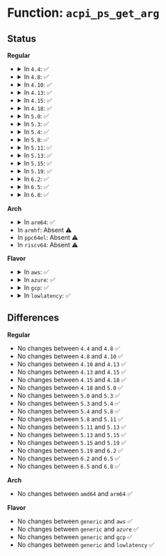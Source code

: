 # Function: <code>acpi_ps_get_arg</code>

## Status
<b>Regular</b>
<ul>
<li>
<details>
<summary>In <code>4.4</code>: ✅</summary>

```c
union acpi_parse_object *acpi_ps_get_arg(union acpi_parse_object *op, u32 argn);
```

**Collision:** Unique Global

**Inline:** No

**Transformation:** False

**Instances:**

```
In drivers/acpi/acpica/pstree.c (ffffffff814a226e)
Location: drivers/acpi/acpica/pstree.c:70
Inline: False
Direct callers:
  - drivers/acpi/acpica/dsfield.c:acpi_ds_create_buffer_field
  - drivers/acpi/acpica/dsfield.c:acpi_ds_init_field_objects
  - drivers/acpi/acpica/dsfield.c:acpi_ds_init_field_objects
  - drivers/acpi/acpica/dsfield.c:acpi_ds_init_field_objects
  - drivers/acpi/acpica/dsopcode.c:acpi_ds_eval_bank_field_operands
  - drivers/acpi/acpica/pstree.c:acpi_ps_get_depth_next
  - drivers/acpi/acpica/pstree.c:acpi_ps_get_depth_next
  - drivers/acpi/acpica/pswalk.c:acpi_ps_delete_parse_tree
```
**Symbols:**

```
ffffffff814a226e-ffffffff814a22b4: acpi_ps_get_arg (STB_GLOBAL)
```
</details>
</li>
<li>
<details>
<summary>In <code>4.8</code>: ✅</summary>

```c
union acpi_parse_object *acpi_ps_get_arg(union acpi_parse_object *op, u32 argn);
```

**Collision:** Unique Global

**Inline:** No

**Transformation:** False

**Instances:**

```
In drivers/acpi/acpica/pstree.c (ffffffff814f159b)
Location: drivers/acpi/acpica/pstree.c:70
Inline: False
Direct callers:
  - drivers/acpi/acpica/dsfield.c:acpi_ds_init_field_objects
  - drivers/acpi/acpica/dsfield.c:acpi_ds_init_field_objects
  - drivers/acpi/acpica/dsfield.c:acpi_ds_init_field_objects
  - drivers/acpi/acpica/dsfield.c:acpi_ds_create_buffer_field
  - drivers/acpi/acpica/dsopcode.c:acpi_ds_eval_bank_field_operands
  - drivers/acpi/acpica/pstree.c:acpi_ps_get_depth_next
  - drivers/acpi/acpica/pstree.c:acpi_ps_get_depth_next
  - drivers/acpi/acpica/pswalk.c:acpi_ps_delete_parse_tree
```
**Symbols:**

```
ffffffff814f159b-ffffffff814f15e1: acpi_ps_get_arg (STB_GLOBAL)
```
</details>
</li>
<li>
<details>
<summary>In <code>4.10</code>: ✅</summary>

```c
union acpi_parse_object *acpi_ps_get_arg(union acpi_parse_object *op, u32 argn);
```

**Collision:** Unique Global

**Inline:** No

**Transformation:** False

**Instances:**

```
In drivers/acpi/acpica/pstree.c (ffffffff81513ffc)
Location: drivers/acpi/acpica/pstree.c:70
Inline: False
Direct callers:
  - drivers/acpi/acpica/dsfield.c:acpi_ds_init_field_objects
  - drivers/acpi/acpica/dsfield.c:acpi_ds_init_field_objects
  - drivers/acpi/acpica/dsfield.c:acpi_ds_init_field_objects
  - drivers/acpi/acpica/dsfield.c:acpi_ds_create_buffer_field
  - drivers/acpi/acpica/dsopcode.c:acpi_ds_eval_bank_field_operands
  - drivers/acpi/acpica/pstree.c:acpi_ps_get_depth_next
  - drivers/acpi/acpica/pstree.c:acpi_ps_get_depth_next
  - drivers/acpi/acpica/pswalk.c:acpi_ps_delete_parse_tree
```
**Symbols:**

```
ffffffff81513ffc-ffffffff81514042: acpi_ps_get_arg (STB_GLOBAL)
```
</details>
</li>
<li>
<details>
<summary>In <code>4.13</code>: ✅</summary>

```c
union acpi_parse_object *acpi_ps_get_arg(union acpi_parse_object *op, u32 argn);
```

**Collision:** Unique Global

**Inline:** No

**Transformation:** False

**Instances:**

```
In drivers/acpi/acpica/pstree.c (ffffffff81524797)
Location: drivers/acpi/acpica/pstree.c:71
Inline: False
Direct callers:
  - drivers/acpi/acpica/dsfield.c:acpi_ds_init_field_objects
  - drivers/acpi/acpica/dsfield.c:acpi_ds_init_field_objects
  - drivers/acpi/acpica/dsfield.c:acpi_ds_init_field_objects
  - drivers/acpi/acpica/dsfield.c:acpi_ds_create_buffer_field
  - drivers/acpi/acpica/dsopcode.c:acpi_ds_eval_bank_field_operands
  - drivers/acpi/acpica/pstree.c:acpi_ps_get_depth_next
  - drivers/acpi/acpica/pstree.c:acpi_ps_get_depth_next
  - drivers/acpi/acpica/pswalk.c:acpi_ps_delete_parse_tree
```
**Symbols:**

```
ffffffff81524797-ffffffff815247dd: acpi_ps_get_arg (STB_GLOBAL)
```
</details>
</li>
<li>
<details>
<summary>In <code>4.15</code>: ✅</summary>

```c
union acpi_parse_object *acpi_ps_get_arg(union acpi_parse_object *op, u32 argn);
```

**Collision:** Unique Global

**Inline:** No

**Transformation:** False

**Instances:**

```
In drivers/acpi/acpica/pstree.c (ffffffff8157a34f)
Location: drivers/acpi/acpica/pstree.c:71
Inline: False
Direct callers:
  - drivers/acpi/acpica/dsfield.c:acpi_ds_init_field_objects
  - drivers/acpi/acpica/dsfield.c:acpi_ds_init_field_objects
  - drivers/acpi/acpica/dsfield.c:acpi_ds_init_field_objects
  - drivers/acpi/acpica/dsfield.c:acpi_ds_create_buffer_field
  - drivers/acpi/acpica/dsopcode.c:acpi_ds_eval_bank_field_operands
  - drivers/acpi/acpica/pstree.c:acpi_ps_get_depth_next
  - drivers/acpi/acpica/pstree.c:acpi_ps_get_depth_next
  - drivers/acpi/acpica/pswalk.c:acpi_ps_delete_parse_tree
```
**Symbols:**

```
ffffffff8157a34f-ffffffff8157a39c: acpi_ps_get_arg (STB_GLOBAL)
```
</details>
</li>
<li>
<details>
<summary>In <code>4.18</code>: ✅</summary>

```c
union acpi_parse_object *acpi_ps_get_arg(union acpi_parse_object *op, u32 argn);
```

**Collision:** Unique Global

**Inline:** No

**Transformation:** False

**Instances:**

```
In drivers/acpi/acpica/pstree.c (ffffffff815b1443)
Location: drivers/acpi/acpica/pstree.c:37
Inline: False
Direct callers:
  - drivers/acpi/acpica/dsfield.c:acpi_ds_init_field_objects
  - drivers/acpi/acpica/dsfield.c:acpi_ds_init_field_objects
  - drivers/acpi/acpica/dsfield.c:acpi_ds_init_field_objects
  - drivers/acpi/acpica/dsfield.c:acpi_ds_create_buffer_field
  - drivers/acpi/acpica/dsopcode.c:acpi_ds_eval_bank_field_operands
  - drivers/acpi/acpica/pstree.c:acpi_ps_get_depth_next
  - drivers/acpi/acpica/pstree.c:acpi_ps_get_depth_next
  - drivers/acpi/acpica/pswalk.c:acpi_ps_delete_parse_tree
```
**Symbols:**

```
ffffffff815b1443-ffffffff815b1490: acpi_ps_get_arg (STB_GLOBAL)
```
</details>
</li>
<li>
<details>
<summary>In <code>5.0</code>: ✅</summary>

```c
union acpi_parse_object *acpi_ps_get_arg(union acpi_parse_object *op, u32 argn);
```

**Collision:** Unique Global

**Inline:** No

**Transformation:** False

**Instances:**

```
In drivers/acpi/acpica/pstree.c (ffffffff815ca583)
Location: drivers/acpi/acpica/pstree.c:37
Inline: False
Direct callers:
  - drivers/acpi/acpica/dsfield.c:acpi_ds_init_field_objects
  - drivers/acpi/acpica/dsfield.c:acpi_ds_init_field_objects
  - drivers/acpi/acpica/dsfield.c:acpi_ds_init_field_objects
  - drivers/acpi/acpica/dsfield.c:acpi_ds_create_buffer_field
  - drivers/acpi/acpica/dsopcode.c:acpi_ds_eval_bank_field_operands
  - drivers/acpi/acpica/pstree.c:acpi_ps_get_depth_next
  - drivers/acpi/acpica/pstree.c:acpi_ps_get_depth_next
  - drivers/acpi/acpica/pswalk.c:acpi_ps_delete_parse_tree
```
**Symbols:**

```
ffffffff815ca583-ffffffff815ca5d0: acpi_ps_get_arg (STB_GLOBAL)
```
</details>
</li>
<li>
<details>
<summary>In <code>5.3</code>: ✅</summary>

```c
union acpi_parse_object *acpi_ps_get_arg(union acpi_parse_object *op, u32 argn);
```

**Collision:** Unique Global

**Inline:** No

**Transformation:** False

**Instances:**

```
In drivers/acpi/acpica/pstree.c (ffffffff815fbd35)
Location: drivers/acpi/acpica/pstree.c:37
Inline: False
Direct callers:
  - drivers/acpi/acpica/dsfield.c:acpi_ds_init_field_objects
  - drivers/acpi/acpica/dsfield.c:acpi_ds_init_field_objects
  - drivers/acpi/acpica/dsfield.c:acpi_ds_init_field_objects
  - drivers/acpi/acpica/dsfield.c:acpi_ds_create_buffer_field
  - drivers/acpi/acpica/dsopcode.c:acpi_ds_eval_bank_field_operands
  - drivers/acpi/acpica/pstree.c:acpi_ps_get_depth_next
  - drivers/acpi/acpica/pstree.c:acpi_ps_get_depth_next
  - drivers/acpi/acpica/pswalk.c:acpi_ps_delete_parse_tree
```
**Symbols:**

```
ffffffff815fbd35-ffffffff815fbd82: acpi_ps_get_arg (STB_GLOBAL)
```
</details>
</li>
<li>
<details>
<summary>In <code>5.4</code>: ✅</summary>

```c
union acpi_parse_object *acpi_ps_get_arg(union acpi_parse_object *op, u32 argn);
```

**Collision:** Unique Global

**Inline:** No

**Transformation:** False

**Instances:**

```
In drivers/acpi/acpica/pstree.c (ffffffff8161d1df)
Location: drivers/acpi/acpica/pstree.c:37
Inline: False
Direct callers:
  - drivers/acpi/acpica/dsfield.c:acpi_ds_init_field_objects
  - drivers/acpi/acpica/dsfield.c:acpi_ds_init_field_objects
  - drivers/acpi/acpica/dsfield.c:acpi_ds_init_field_objects
  - drivers/acpi/acpica/dsfield.c:acpi_ds_create_buffer_field
  - drivers/acpi/acpica/dsopcode.c:acpi_ds_eval_bank_field_operands
  - drivers/acpi/acpica/pstree.c:acpi_ps_get_depth_next
  - drivers/acpi/acpica/pstree.c:acpi_ps_get_depth_next
  - drivers/acpi/acpica/pswalk.c:acpi_ps_delete_parse_tree
```
**Symbols:**

```
ffffffff8161d1df-ffffffff8161d22c: acpi_ps_get_arg (STB_GLOBAL)
```
</details>
</li>
<li>
<details>
<summary>In <code>5.8</code>: ✅</summary>

```c
union acpi_parse_object *acpi_ps_get_arg(union acpi_parse_object *op, u32 argn);
```

**Collision:** Unique Global

**Inline:** No

**Transformation:** False

**Instances:**

```
In drivers/acpi/acpica/pstree.c (ffffffff816c9768)
Location: drivers/acpi/acpica/pstree.c:37
Inline: False
Direct callers:
  - drivers/acpi/acpica/dsfield.c:acpi_ds_init_field_objects
  - drivers/acpi/acpica/dsfield.c:acpi_ds_init_field_objects
  - drivers/acpi/acpica/dsfield.c:acpi_ds_init_field_objects
  - drivers/acpi/acpica/dsfield.c:acpi_ds_create_buffer_field
  - drivers/acpi/acpica/dsopcode.c:acpi_ds_eval_bank_field_operands
  - drivers/acpi/acpica/pstree.c:acpi_ps_get_depth_next
  - drivers/acpi/acpica/pstree.c:acpi_ps_get_depth_next
  - drivers/acpi/acpica/pswalk.c:acpi_ps_delete_parse_tree
```
**Symbols:**

```
ffffffff816c9768-ffffffff816c97b5: acpi_ps_get_arg (STB_GLOBAL)
```
</details>
</li>
<li>
<details>
<summary>In <code>5.11</code>: ✅</summary>

```c
union acpi_parse_object *acpi_ps_get_arg(union acpi_parse_object *op, u32 argn);
```

**Collision:** Unique Global

**Inline:** No

**Transformation:** False

**Instances:**

```
In drivers/acpi/acpica/pstree.c (ffffffff816e778e)
Location: drivers/acpi/acpica/pstree.c:37
Inline: False
Direct callers:
  - drivers/acpi/acpica/dsfield.c:acpi_ds_init_field_objects
  - drivers/acpi/acpica/dsfield.c:acpi_ds_init_field_objects
  - drivers/acpi/acpica/dsfield.c:acpi_ds_init_field_objects
  - drivers/acpi/acpica/dsfield.c:acpi_ds_create_buffer_field
  - drivers/acpi/acpica/dsopcode.c:acpi_ds_eval_bank_field_operands
  - drivers/acpi/acpica/pstree.c:acpi_ps_get_depth_next
  - drivers/acpi/acpica/pstree.c:acpi_ps_get_depth_next
  - drivers/acpi/acpica/pswalk.c:acpi_ps_delete_parse_tree
```
**Symbols:**

```
ffffffff816e778e-ffffffff816e77db: acpi_ps_get_arg (STB_GLOBAL)
```
</details>
</li>
<li>
<details>
<summary>In <code>5.13</code>: ✅</summary>

```c
union acpi_parse_object *acpi_ps_get_arg(union acpi_parse_object *op, u32 argn);
```

**Collision:** Unique Global

**Inline:** No

**Transformation:** False

**Instances:**

```
In drivers/acpi/acpica/pstree.c (ffffffff816c9651)
Location: drivers/acpi/acpica/pstree.c:37
Inline: False
Direct callers:
  - drivers/acpi/acpica/dsfield.c:acpi_ds_init_field_objects
  - drivers/acpi/acpica/dsfield.c:acpi_ds_init_field_objects
  - drivers/acpi/acpica/dsfield.c:acpi_ds_init_field_objects
  - drivers/acpi/acpica/dsfield.c:acpi_ds_create_buffer_field
  - drivers/acpi/acpica/dsopcode.c:acpi_ds_eval_bank_field_operands
  - drivers/acpi/acpica/pstree.c:acpi_ps_get_depth_next
  - drivers/acpi/acpica/pstree.c:acpi_ps_get_depth_next
  - drivers/acpi/acpica/pswalk.c:acpi_ps_delete_parse_tree
```
**Symbols:**

```
ffffffff816c9651-ffffffff816c969e: acpi_ps_get_arg (STB_GLOBAL)
```
</details>
</li>
<li>
<details>
<summary>In <code>5.15</code>: ✅</summary>

```c
union acpi_parse_object *acpi_ps_get_arg(union acpi_parse_object *op, u32 argn);
```

**Collision:** Unique Global

**Inline:** No

**Transformation:** False

**Instances:**

```
In drivers/acpi/acpica/pstree.c (ffffffff817409f3)
Location: drivers/acpi/acpica/pstree.c:37
Inline: False
Direct callers:
  - drivers/acpi/acpica/dsfield.c:acpi_ds_init_field_objects
  - drivers/acpi/acpica/dsfield.c:acpi_ds_init_field_objects
  - drivers/acpi/acpica/dsfield.c:acpi_ds_init_field_objects
  - drivers/acpi/acpica/dsfield.c:acpi_ds_create_buffer_field
  - drivers/acpi/acpica/dsopcode.c:acpi_ds_eval_bank_field_operands
  - drivers/acpi/acpica/pstree.c:acpi_ps_get_depth_next
  - drivers/acpi/acpica/pstree.c:acpi_ps_get_depth_next
  - drivers/acpi/acpica/pswalk.c:acpi_ps_delete_parse_tree
```
**Symbols:**

```
ffffffff817409f3-ffffffff81740a40: acpi_ps_get_arg (STB_GLOBAL)
```
</details>
</li>
<li>
<details>
<summary>In <code>5.19</code>: ✅</summary>

```c
union acpi_parse_object *acpi_ps_get_arg(union acpi_parse_object *op, u32 argn);
```

**Collision:** Unique Global

**Inline:** No

**Transformation:** False

**Instances:**

```
In drivers/acpi/acpica/pstree.c (ffffffff81872363)
Location: drivers/acpi/acpica/pstree.c:37
Inline: False
Direct callers:
  - drivers/acpi/acpica/dsfield.c:acpi_ds_init_field_objects
  - drivers/acpi/acpica/dsfield.c:acpi_ds_init_field_objects
  - drivers/acpi/acpica/dsfield.c:acpi_ds_init_field_objects
  - drivers/acpi/acpica/dsfield.c:acpi_ds_create_buffer_field
  - drivers/acpi/acpica/dsopcode.c:acpi_ds_eval_bank_field_operands
  - drivers/acpi/acpica/pstree.c:acpi_ps_get_depth_next
  - drivers/acpi/acpica/pstree.c:acpi_ps_get_depth_next
  - drivers/acpi/acpica/pswalk.c:acpi_ps_delete_parse_tree
```
**Symbols:**

```
ffffffff81872363-ffffffff818723ba: acpi_ps_get_arg (STB_GLOBAL)
```
</details>
</li>
<li>
<details>
<summary>In <code>6.2</code>: ✅</summary>

```c
union acpi_parse_object *acpi_ps_get_arg(union acpi_parse_object *op, u32 argn);
```

**Collision:** Unique Global

**Inline:** No

**Transformation:** False

**Instances:**

```
In drivers/acpi/acpica/pstree.c (ffffffff819b30a0)
Location: drivers/acpi/acpica/pstree.c:37
Inline: False
Direct callers:
  - drivers/acpi/acpica/dsfield.c:acpi_ds_init_field_objects
  - drivers/acpi/acpica/dsfield.c:acpi_ds_init_field_objects
  - drivers/acpi/acpica/dsfield.c:acpi_ds_init_field_objects
  - drivers/acpi/acpica/dsfield.c:acpi_ds_create_buffer_field
  - drivers/acpi/acpica/dsfield.c:acpi_ds_create_buffer_field
  - drivers/acpi/acpica/dsopcode.c:acpi_ds_eval_bank_field_operands
  - drivers/acpi/acpica/pstree.c:acpi_ps_get_depth_next
  - drivers/acpi/acpica/pstree.c:acpi_ps_get_depth_next
  - drivers/acpi/acpica/pswalk.c:acpi_ps_delete_parse_tree
```
**Symbols:**

```
ffffffff819b30a0-ffffffff819b3105: acpi_ps_get_arg (STB_GLOBAL)
```
</details>
</li>
<li>
<details>
<summary>In <code>6.5</code>: ✅</summary>

```c
union acpi_parse_object *acpi_ps_get_arg(union acpi_parse_object *op, u32 argn);
```

**Collision:** Unique Global

**Inline:** No

**Transformation:** False

**Instances:**

```
In drivers/acpi/acpica/pstree.c (ffffffff819f9fa0)
Location: drivers/acpi/acpica/pstree.c:37
Inline: False
Direct callers:
  - drivers/acpi/acpica/dsfield.c:acpi_ds_init_field_objects
  - drivers/acpi/acpica/dsfield.c:acpi_ds_init_field_objects
  - drivers/acpi/acpica/dsfield.c:acpi_ds_init_field_objects
  - drivers/acpi/acpica/dsfield.c:acpi_ds_create_buffer_field
  - drivers/acpi/acpica/dsfield.c:acpi_ds_create_buffer_field
  - drivers/acpi/acpica/dsopcode.c:acpi_ds_eval_bank_field_operands
  - drivers/acpi/acpica/pstree.c:acpi_ps_get_depth_next
  - drivers/acpi/acpica/pstree.c:acpi_ps_get_depth_next
  - drivers/acpi/acpica/pswalk.c:acpi_ps_delete_parse_tree
```
**Symbols:**

```
ffffffff819f9fa0-ffffffff819fa005: acpi_ps_get_arg (STB_GLOBAL)
```
</details>
</li>
<li>
<details>
<summary>In <code>6.8</code>: ✅</summary>

```c
union acpi_parse_object *acpi_ps_get_arg(union acpi_parse_object *op, u32 argn);
```

**Collision:** Unique Global

**Inline:** No

**Transformation:** False

**Instances:**

```
In drivers/acpi/acpica/pstree.c (ffffffff81a44df0)
Location: drivers/acpi/acpica/pstree.c:37
Inline: False
Direct callers:
  - drivers/acpi/acpica/dsfield.c:acpi_ds_init_field_objects
  - drivers/acpi/acpica/dsfield.c:acpi_ds_init_field_objects
  - drivers/acpi/acpica/dsfield.c:acpi_ds_init_field_objects
  - drivers/acpi/acpica/dsfield.c:acpi_ds_create_buffer_field
  - drivers/acpi/acpica/dsfield.c:acpi_ds_create_buffer_field
  - drivers/acpi/acpica/dsopcode.c:acpi_ds_eval_bank_field_operands
  - drivers/acpi/acpica/pstree.c:acpi_ps_get_depth_next
  - drivers/acpi/acpica/pstree.c:acpi_ps_get_depth_next
  - drivers/acpi/acpica/pswalk.c:acpi_ps_delete_parse_tree
```
**Symbols:**

```
ffffffff81a44df0-ffffffff81a44e55: acpi_ps_get_arg (STB_GLOBAL)
```
</details>
</li>
</ul>
<b>Arch</b>
<ul>
<li>
<details>
<summary>In <code>arm64</code>: ✅</summary>

```c
union acpi_parse_object *acpi_ps_get_arg(union acpi_parse_object *op, u32 argn);
```

**Collision:** Unique Global

**Inline:** No

**Transformation:** False

**Instances:**

```
In drivers/acpi/acpica/pstree.c (ffff800010793b5c)
Location: drivers/acpi/acpica/pstree.c:37
Inline: False
Direct callers:
  - drivers/acpi/acpica/dsfield.c:acpi_ds_init_field_objects
  - drivers/acpi/acpica/dsfield.c:acpi_ds_init_field_objects
  - drivers/acpi/acpica/dsfield.c:acpi_ds_init_field_objects
  - drivers/acpi/acpica/dsfield.c:acpi_ds_create_buffer_field
  - drivers/acpi/acpica/dsopcode.c:acpi_ds_eval_bank_field_operands
  - drivers/acpi/acpica/pstree.c:acpi_ps_get_depth_next
  - drivers/acpi/acpica/pstree.c:acpi_ps_get_depth_next
  - drivers/acpi/acpica/pswalk.c:acpi_ps_delete_parse_tree
```
**Symbols:**

```
ffff800010793b5c-ffff800010793bc4: acpi_ps_get_arg (STB_GLOBAL)
```
</details>
</li>
<li>
In <code>armhf</code>: Absent ⚠️
</li>
<li>
In <code>ppc64el</code>: Absent ⚠️
</li>
<li>
In <code>riscv64</code>: Absent ⚠️
</li>
</ul>
<b>Flavor</b>
<ul>
<li>
<details>
<summary>In <code>aws</code>: ✅</summary>

```c
union acpi_parse_object *acpi_ps_get_arg(union acpi_parse_object *op, u32 argn);
```

**Collision:** Unique Global

**Inline:** No

**Transformation:** False

**Instances:**

```
In drivers/acpi/acpica/pstree.c (ffffffff815f9040)
Location: drivers/acpi/acpica/pstree.c:37
Inline: False
Direct callers:
  - drivers/acpi/acpica/dsfield.c:acpi_ds_init_field_objects
  - drivers/acpi/acpica/dsfield.c:acpi_ds_init_field_objects
  - drivers/acpi/acpica/dsfield.c:acpi_ds_init_field_objects
  - drivers/acpi/acpica/dsfield.c:acpi_ds_create_buffer_field
  - drivers/acpi/acpica/dsopcode.c:acpi_ds_eval_bank_field_operands
  - drivers/acpi/acpica/pstree.c:acpi_ps_get_depth_next
  - drivers/acpi/acpica/pstree.c:acpi_ps_get_depth_next
  - drivers/acpi/acpica/pswalk.c:acpi_ps_delete_parse_tree
```
**Symbols:**

```
ffffffff815f9040-ffffffff815f9086: acpi_ps_get_arg (STB_GLOBAL)
```
</details>
</li>
<li>
<details>
<summary>In <code>azure</code>: ✅</summary>

```c
union acpi_parse_object *acpi_ps_get_arg(union acpi_parse_object *op, u32 argn);
```

**Collision:** Unique Global

**Inline:** No

**Transformation:** False

**Instances:**

```
In drivers/acpi/acpica/pstree.c (ffffffff815e457f)
Location: drivers/acpi/acpica/pstree.c:37
Inline: False
Direct callers:
  - drivers/acpi/acpica/dsfield.c:acpi_ds_init_field_objects
  - drivers/acpi/acpica/dsfield.c:acpi_ds_init_field_objects
  - drivers/acpi/acpica/dsfield.c:acpi_ds_init_field_objects
  - drivers/acpi/acpica/dsfield.c:acpi_ds_create_buffer_field
  - drivers/acpi/acpica/dsopcode.c:acpi_ds_eval_bank_field_operands
  - drivers/acpi/acpica/pstree.c:acpi_ps_get_depth_next
  - drivers/acpi/acpica/pstree.c:acpi_ps_get_depth_next
  - drivers/acpi/acpica/pswalk.c:acpi_ps_delete_parse_tree
```
**Symbols:**

```
ffffffff815e457f-ffffffff815e45c5: acpi_ps_get_arg (STB_GLOBAL)
```
</details>
</li>
<li>
<details>
<summary>In <code>gcp</code>: ✅</summary>

```c
union acpi_parse_object *acpi_ps_get_arg(union acpi_parse_object *op, u32 argn);
```

**Collision:** Unique Global

**Inline:** No

**Transformation:** False

**Instances:**

```
In drivers/acpi/acpica/pstree.c (ffffffff816114bf)
Location: drivers/acpi/acpica/pstree.c:37
Inline: False
Direct callers:
  - drivers/acpi/acpica/dsfield.c:acpi_ds_init_field_objects
  - drivers/acpi/acpica/dsfield.c:acpi_ds_init_field_objects
  - drivers/acpi/acpica/dsfield.c:acpi_ds_init_field_objects
  - drivers/acpi/acpica/dsfield.c:acpi_ds_create_buffer_field
  - drivers/acpi/acpica/dsopcode.c:acpi_ds_eval_bank_field_operands
  - drivers/acpi/acpica/pstree.c:acpi_ps_get_depth_next
  - drivers/acpi/acpica/pstree.c:acpi_ps_get_depth_next
  - drivers/acpi/acpica/pswalk.c:acpi_ps_delete_parse_tree
```
**Symbols:**

```
ffffffff816114bf-ffffffff8161150c: acpi_ps_get_arg (STB_GLOBAL)
```
</details>
</li>
<li>
<details>
<summary>In <code>lowlatency</code>: ✅</summary>

```c
union acpi_parse_object *acpi_ps_get_arg(union acpi_parse_object *op, u32 argn);
```

**Collision:** Unique Global

**Inline:** No

**Transformation:** False

**Instances:**

```
In drivers/acpi/acpica/pstree.c (ffffffff8162b36f)
Location: drivers/acpi/acpica/pstree.c:37
Inline: False
Direct callers:
  - drivers/acpi/acpica/dsfield.c:acpi_ds_init_field_objects
  - drivers/acpi/acpica/dsfield.c:acpi_ds_init_field_objects
  - drivers/acpi/acpica/dsfield.c:acpi_ds_init_field_objects
  - drivers/acpi/acpica/dsfield.c:acpi_ds_create_buffer_field
  - drivers/acpi/acpica/dsopcode.c:acpi_ds_eval_bank_field_operands
  - drivers/acpi/acpica/pstree.c:acpi_ps_get_depth_next
  - drivers/acpi/acpica/pstree.c:acpi_ps_get_depth_next
  - drivers/acpi/acpica/pswalk.c:acpi_ps_delete_parse_tree
```
**Symbols:**

```
ffffffff8162b36f-ffffffff8162b3bc: acpi_ps_get_arg (STB_GLOBAL)
```
</details>
</li>
</ul>

## Differences
<b>Regular</b>
<ul>
<li>
No changes between <code>4.4</code> and <code>4.8</code> ✅
</li>
<li>
No changes between <code>4.8</code> and <code>4.10</code> ✅
</li>
<li>
No changes between <code>4.10</code> and <code>4.13</code> ✅
</li>
<li>
No changes between <code>4.13</code> and <code>4.15</code> ✅
</li>
<li>
No changes between <code>4.15</code> and <code>4.18</code> ✅
</li>
<li>
No changes between <code>4.18</code> and <code>5.0</code> ✅
</li>
<li>
No changes between <code>5.0</code> and <code>5.3</code> ✅
</li>
<li>
No changes between <code>5.3</code> and <code>5.4</code> ✅
</li>
<li>
No changes between <code>5.4</code> and <code>5.8</code> ✅
</li>
<li>
No changes between <code>5.8</code> and <code>5.11</code> ✅
</li>
<li>
No changes between <code>5.11</code> and <code>5.13</code> ✅
</li>
<li>
No changes between <code>5.13</code> and <code>5.15</code> ✅
</li>
<li>
No changes between <code>5.15</code> and <code>5.19</code> ✅
</li>
<li>
No changes between <code>5.19</code> and <code>6.2</code> ✅
</li>
<li>
No changes between <code>6.2</code> and <code>6.5</code> ✅
</li>
<li>
No changes between <code>6.5</code> and <code>6.8</code> ✅
</li>
</ul>
<b>Arch</b>
<ul>
<li>
No changes between <code>amd64</code> and <code>arm64</code> ✅
</li>
</ul>
<b>Flavor</b>
<ul>
<li>
No changes between <code>generic</code> and <code>aws</code> ✅
</li>
<li>
No changes between <code>generic</code> and <code>azure</code> ✅
</li>
<li>
No changes between <code>generic</code> and <code>gcp</code> ✅
</li>
<li>
No changes between <code>generic</code> and <code>lowlatency</code> ✅
</li>
</ul>
